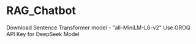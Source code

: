 # RAG_Chatbot
Download Sentence Transformer model - "all-MiniLM-L6-v2"
Use GROQ API Key for DeepSeek Model
